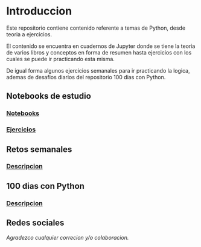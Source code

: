 # Introduccion

Este repositorio contiene contenido referente a temas de Python, desde teoria a ejercicios.

El contenido se encuentra en cuadernos de Jupyter donde se tiene la teoria de varios libros y conceptos en forma de resumen hasta ejercicios con los cuales se puede ir practicando esta misma.

De igual forma algunos ejercicios semanales para ir practicando la logica, ademas de desafios diarios del repositorio 100 dias con Python.

## Notebooks de estudio

### [Notebooks](./Notebooks/readme.md)

### [Ejercicios](./Notebooks_Ejercicios/readme.md)


## Retos semanales

### [Descripcion](./Retos_Semanales/2023/readme.md)


## 100 dias con Python

### [Descripcion](./Retos_100/readme.MD)


## Redes sociales


*Agradezco cualquier correcion y/o colaboracion.*